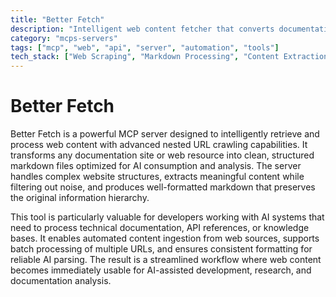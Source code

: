 ```yaml
---
title: "Better Fetch"
description: "Intelligent web content fetcher that converts documentation sites into clean markdown for AI analysis."
category: "mcps-servers"
tags: ["mcp", "web", "api", "server", "automation", "tools"]
tech_stack: ["Web Scraping", "Markdown Processing", "Content Extraction", "AI Integration", "Documentation Systems"]
---
```


# Better Fetch

Better Fetch is a powerful MCP server designed to intelligently retrieve and process web content with advanced nested URL crawling capabilities. It transforms any documentation site or web resource into clean, structured markdown files optimized for AI consumption and analysis. The server handles complex website structures, extracts meaningful content while filtering out noise, and produces well-formatted markdown that preserves the original information hierarchy.

This tool is particularly valuable for developers working with AI systems that need to process technical documentation, API references, or knowledge bases. It enables automated content ingestion from web sources, supports batch processing of multiple URLs, and ensures consistent formatting for reliable AI parsing. The result is a streamlined workflow where web content becomes immediately usable for AI-assisted development, research, and documentation analysis.
